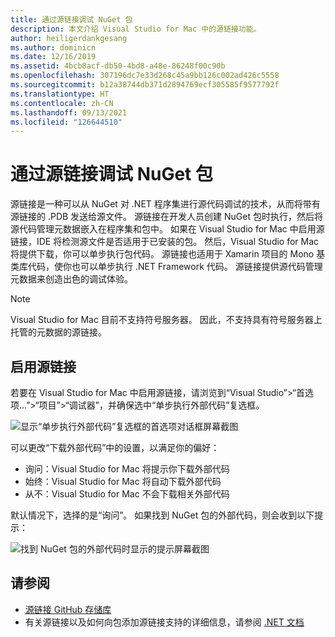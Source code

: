 ```yaml
---
title: 通过源链接调试 NuGet 包
description: 本文介绍 Visual Studio for Mac 中的源链接功能。
author: heiligerdankgesang
ms.author: dominicn
ms.date: 12/16/2019
ms.assetid: 4bcb8acf-db50-4bd8-a48e-86248f00c90b
ms.openlocfilehash: 307196dc7e33d268c45a9bb126c002ad426c5558
ms.sourcegitcommit: b12a38744db371d2894769ecf305585f9577792f
ms.translationtype: HT
ms.contentlocale: zh-CN
ms.lasthandoff: 09/13/2021
ms.locfileid: "126644510"
---
```

# <a name="debugging-into-nuget-packages-with-source-link"></a>通过源链接调试 NuGet 包

源链接是一种可以从 NuGet 对 .NET 程序集进行源代码调试的技术，从而将带有源链接的 .PDB 发送给源文件。 源链接在开发人员创建 NuGet 包时执行，然后将源代码管理元数据嵌入在程序集和包中。 如果在 Visual Studio for Mac 中启用源链接，IDE 将检测源文件是否适用于已安装的包。 然后，Visual Studio for Mac 将提供下载，你可以单步执行包代码。 源链接也适用于 Xamarin 项目的 Mono 基类库代码，使你也可以单步执行 .NET Framework 代码。 源链接提供源代码管理元数据来创造出色的调试体验。

> [!NOTE]
> Visual Studio for Mac 目前不支持符号服务器。 因此，不支持具有符号服务器上托管的元数据的源链接。

## <a name="enable-source-link"></a>启用源链接

若要在 Visual Studio for Mac 中启用源链接，请浏览到“Visual Studio”>“首选项...”>“项目”>“调试器”，并确保选中“单步执行外部代码”复选框。

![显示“单步执行外部代码”复选框的首选项对话框屏幕截图](media/source-link1.png)

可以更改“下载外部代码”中的设置，以满足你的偏好：
* 询问：Visual Studio for Mac 将提示你下载外部代码
* 始终：Visual Studio for Mac 将自动下载外部代码
* 从不：Visual Studio for Mac 不会下载相关外部代码

默认情况下，选择的是“询问”。 如果找到 NuGet 包的外部代码，则会收到以下提示：

![找到 NuGet 包的外部代码时显示的提示屏幕截图](media/source-link2.png)


## <a name="see-also"></a>请参阅

- [源链接 GitHub 存储库](https://github.com/dotnet/sourcelink/blob/master/README.md)
- 有关源链接以及如何向包添加源链接支持的详细信息，请参阅 [.NET 文档](/dotnet/standard/library-guidance/sourcelink)